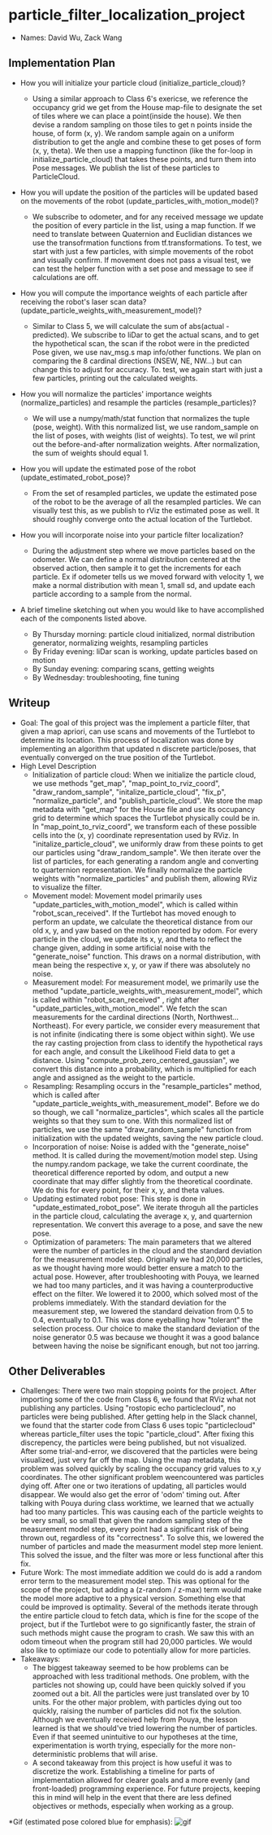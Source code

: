 # particle_filter_localization_project

* Names: David Wu, Zack Wang

## Implementation Plan

* How you will initialize your particle cloud (initialize_particle_cloud)?
  *   Using a similar approach to Class 6's exericse, we reference the occupancy grid we get from the House map-file to designate the set of tiles where we can place a point(inside the house). We then devise a random sampling on those tiles to get n points inside the house, of form (x, y). We random sample again on a uniform distribution to get the angle and combine these to get poses of form (x, y, theta). We then use a mapping functinon (like the for-loop in initialize_particle_cloud) that takes these points, and turn them into Pose messages. We publish the list of these particles to ParticleCloud. 

* How you will update the position of the particles will be updated based on the movements of the robot (update_particles_with_motion_model)?
  *   We subscribe to odometer, and for any received message we update the position of every particle in the list, using a map function. If we need to translate between Quaternion and Euclidian distances we use the transofrmation functions from tf.transformations. To test, we start with just a few particles, with simple movements of the robot and visually confirm. If movement does not pass a visual test, we can test the helper function with a set pose and message to see if calculations are off. 
* How you will compute the importance weights of each particle after receiving the robot's laser scan data?(update_particle_weights_with_measurement_model)?
  *   Similar to Class 5, we will calculate the sum of abs(actual - predicted). We subscribe to liDar to get the actual scans, and to get the hypothetical scan, the scan if the robot were in the predicted Pose given, we use nav_msg.s map info/other functions. We plan on comparing the 8 cardinal directions (NSEW, NE, NW...) but can change this to adjust for accuracy. To. test, we again start with just a few particles, printing out the calculated weights. 
* How you will normalize the particles' importance weights (normalize_particles) and resample the particles (resample_particles)?
  *  We will use a numpy/math/stat function that normalizes the tuple (pose, weight). With this normalized list, we use random_sample on the list of poses, with weights (list of weights). To test, we wil print out the before-and-after normalization weights. After normalization, the sum of weights should equal 1.
* How you will update the estimated pose of the robot (update_estimated_robot_pose)?
  *  From the set of resampled particles, we update the estimated pose of the robot to be the average of all the resampled particles. We can visually test this, as we publish to rViz the estimated pose as well. It should roughly converge onto the actual location of the Turtlebot.
* How you will incorporate noise into your particle filter localization?
  * During the adjustment step where we move particles based on the odometer. We can define a normal distribution centered at the observed action, then sample it to get the increments for each particle. Ex if odometer tells us we moved forward with velocity 1, we make a normal distribution with mean 1, small sd, and update each particle according to a sample from the normal.  
* A brief timeline sketching out when you would like to have accomplished each of the components listed above.
  *   By Thursday morning: particle cloud initialized, normal distribution generator, normalizing weights, resampling particles
  *   By Friday evening: liDar scan is working, update particles based on motion
  *   By Sunday evening: comparing scans, getting weights
  *   By Wednesday: troubleshooting, fine tuning 

## Writeup

* Goal: The goal of this project was the implement a particle filter, that given a map apriori, can use scans and movements of the Turtlebot to determine its location. This process of localization was done by implementing an algorithm that updated n discrete particle/poses, that eventually converged on the true position of the Turtlebot. 
* High Level Description
  *   Initialization of particle cloud: When we initialize the particle cloud, we use methods "get_map", "map_point_to_rviz_coord", "draw_random_sample", "initalize_particle_cloud", "fix_p", "normalize_particle", and "publish_particle_cloud". We store the map metadata with "get_map" for the House file and use its occupancy grid to determine which spaces the Turtlebot physically could be in. In "map_point_to_rviz_coord", we transform each of these possible cells into the (x, y) coordinate representation used by RViz. In "initalize_particle_cloud", we uniformly draw from these points to get our particles using "draw_random_sample". We then iterate over the list of particles, for each generating a random angle and converting to quarternion representation. We finally normalize the particle weights with "normalize_particles" and publish them, allowing RViz to visualize the filter.  
  * Movement model: Movement model primarily uses "update_particles_with_motion_model", which is called within "robot_scan_received". If the Turtlebot has moved enough to perform an update, we calculate the theoretical distance from our old x, y, and yaw based on the motion reported by odom. For every particle in the cloud, we update its x, y, and theta to reflect the change given, adding in some artificial noise with the "generate_noise" function. This draws on a normal distribution, with mean being the respective x, y, or yaw if there was absolutely no noise.  
  * Measurement model: For measurement model, we primarily use the method "update_particle_weights_with_measurement_model", which is called within "robot_scan_received" , right after "update_particles_with_motion_model". We fetch the scan measurements for the cardinal directions (North, Northwest... Northeast). For every particle, we consider every measurement that is not infinite (indicating there is some object within sight). We use the ray casting projection from class to identify the hypothetical rays for each angle, and consult the Likelihood Field data to get a distance. Using "compute_prob_zero_centered_gaussian", we convert this distance into a probability, which is multiplied for each angle and assigned as the weight to the particle.    
  * Resampling: Resampling occurs in the "resample_particles" method, which is called after "update_particle_weights_with_measurement_model". Before we do so though, we call "normalize_particles", which scales all the particle weights so that they sum to one. With this normalized list of particles, we use the same "draw_random_sample" function from initialization with the updated weights, saving the new particle cloud.
  * Incorporation of noise: Noise is added with the "generate_noise" method. It is called during the movement/motion model step. Using the numpy.random package, we take the current coordinate, the theoretical difference reported by odom, and output a new coordinate that may differ slightly from the theoretical coordinate. We do this for every point, for their x, y, and theta values.  
  * Updating estimated robot pose: This step is done in "update_estimated_robot_pose". We iterate throguh all the particles in the particle cloud, calculating the average x, y, and quarternion representation. We convert this average to a pose, and save the new pose.  
  * Optimization of parameters: The main parameters that we altered were the number of particles in the cloud and the standard deviation for the measurement model step. Originally we had 20,000 particles, as we thought having more would better ensure a match to the actual pose. However, after troubleshooting with Pouya, we learned we had too many particles, and it was having a counterproductive effect on the filter. We lowered it to 2000, which solved most of the problems immediately. With the standard deviation for the measurement step, we lowered the standard deivation from 0.5 to 0.4, eventually to 0.1. This was done eyeballing how "tolerant" the selection process. Our choice to make the standard deviation of the noise generator 0.5 was because we thought it was a good balance between having the noise be significant enough, but not too jarring.
   
## Other Deliverables
   
* Challenges: There were two main stopping points for the project. After importing some of the code from Class 6, we found that RViz what not publishing any particles. Using "rostopic echo particlecloud", no particles were being published. After getting help in the Slack channel, we found that the starter code from Class 6 uses topic "particlecloud" whereas particle_filter uses the topic "particle_cloud". After fixing this discrepency, the particles were being published, but not visualized. After some trial-and-error, we discovered that the particles were being visualized, just very far off the map. Using the map metadata, this problem was solved quickly by scaling the occupancy grid values to x,y coordinates. The other significant problem weencountered was particles dying off. After one or two iterations of updating, all particles would disappear. We would also get the error of 'odom' timing out. After talking with Pouya during class worktime, we learned that we actually had too many particles. This was causing each of the particle weights to be very small, so small that given the random sampling step of the measurement model step, every point had a significant risk of being thrown out, regardless of its "correctness". To solve this, we lowered the number of particles and made the measurment model step more lenient. This solved the issue, and the filter was more or less functional after this fix. 
* Future Work: The most immediate addition we could do is add a random error term to the measurement model step. This was optional for the scope of the project, but adding a (z-random / z-max) term would make the model more adaptive to a physical version. Something else that could be improved is optimality. Several of the methods iterate through the entire particle cloud to fetch data, which is fine for the scope of the project, but if the Turtlebot were to go significantly faster, the strain of such methods might cause the program to crash. We saw this with an odom timeout when the program still had 20,000 particles. We would also like to optimiaze our code to potentially allow for more particles.
* Takeaways: 
    * The biggest takeaway seemed to be how problems can be approached with less traditional methods. One problem, with the particles not showing up, could have been quickly solved if you zoomed out a bit. All the particles were just translated over by 10 units. For the other major problem, with particles dying out too quickly, raising the number of particles did not fix the solution. Although we eventually received help from Pouya, the lesson learned is that we should've tried lowering the number of particles. Even if that seemed unintuitive to our hypotheses at the time, experimentation is worth trying, especially for the more non-deterministic problems that will arise. 
    * A second takeaway from this project is how useful it was to discretize the work. Establishing a timeline for parts of implementation allowed for clearer goals and a more evenly (and front-loaded) programming experience. For future projects, keeping this in mind will help in the event that there are less defined objectives or methods, especially when working as a group.  


*Gif (estimated pose colored blue for emphasis): ![gif](https://github.com/Zwky26/particle_filter_localization_project/blob/main/particle.gif)
